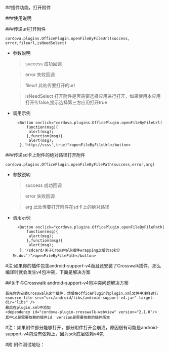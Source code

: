 ##插件功能，打开附件

###使用说明

###传递url打开附件

	cordova.plugins.OfficePlugin.openFileByFileUrl(success, error,fileurl,isNeedSelect)

* 参数说明

	>success 成功回调
	
	>error 失败回调

	>fileurl 此处传要打开的url
	
	>isNeedSelect 打开附件是否需要选择应用进行打开，如果使用本应用打开传false,提示选择第三方应用打开true


* 调用示例

   		<Button onclick="cordova.plugins.OfficePlugin.openFileByFileUrl(
            function(msg){
             alert(msg);
            },function(msg){
             alert(msg);
         },'http://ssss',true)">openFileByFileUrl</button>

	
###传递sd卡上附件的绝对路径打开附件

	cordova.plugins.OfficePlugin.openFileByFilePath(success,error,arg)

* 参数说明

	>success 成功回调
	
	>error 失败回调

	>arg 此处传要打开附件在sd卡上的绝对路径


* 调用示例

   		<Button onclick="cordova.plugins.OfficePlugin.openFileByFilePath(
            function(msg){
             alert(msg);
            },function(msg){
             alert(msg);
         },'/sdcard/关于CrossWalk插件wrapping之后的apk分析.doc')">openFileByFilePath</button>


#注:如果你的插件包含android-support-v4而且还安装了Crosswalk插件，那么编译时就会发生v4包冲突，下面是解决方案

##关于与Crosswalk android-support-v4包冲突问题解决方案

	首先你先安装Crosswalk这个插件，然后在officePlugin的plugin.xml文件中注释这行
	<source-file src="src/android/libs/android-support-v4.jar" target-dir="libs" />
	最后在plugin.xml中添加
	<dependency id="cordova-plugin-crosswalk-webview" version="2.1.0"/>
	其中id是需要依赖的插件id  version是需要依赖的插件版本

#注：如果附件部分能够打开，部分附件打开会崩溃，原因很有可能是android-support-v4包没有依赖上，因为sdk底层依赖v4包


#附  附件测试地址：
		